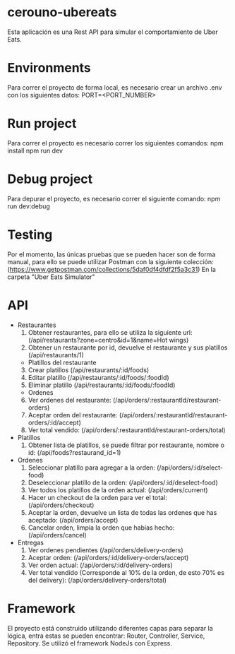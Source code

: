 # cerouno-ubereats
Esta aplicación es una Rest API para simular el comportamiento de Uber Eats.

# Environments
Para correr el proyecto de forma local, es necesario crear un archivo .env con los
siguientes datos:
PORT=<PORT_NUMBER>

# Run project
Para correr el proyecto es necesario correr los siguientes comandos:
npm install
npm run dev

# Debug project
Para depurar el proyecto, es necesario correr el siguiente comando:
npm run dev:debug

# Testing
Por el momento, las únicas pruebas que se pueden hacer son de forma manual, para ello se puede utilizar 
Postman con la siguiente colección:
(https://www.getpostman.com/collections/5daf0df4dfdf2f5a3c31)
En la carpeta "Uber Eats Simulator"

# API
* Restaurantes
    1. Obtener restaurantes, para ello se utiliza la siguiente url:
    (/api/restaurants?zone=centro&id=1&name=Hot wings)
    2. Obtener un restaurante por id, devuelve el restaurante y sus platillos
    (/api/restaurants/1)
    * Platillos del restaurante
    3. Crear platillos
    (/api/restaurants/:id/foods)
    4. Editar platillo
    (/api/restaurants/:id/foods/:foodId)
    5. Eliminar platillo
    (/api/restaurants/:id/foods/:foodId)
    * Ordenes
    6. Ver ordenes del restaurante:
    (/api/orders/:restaurantId/restaurant-orders)
    7. Aceptar orden del restaurante:
    (/api/orders/:restaurantId/restaurant-orders/:id/accept)
    8. Ver total vendido:
    (/api/orders/:restaurantId/restaurant-orders/total)
* Platillos
    1. Obtener lista de platillos, se puede filtrar por restaurante, nombre o id:
    (/api/foods?restaurand_id=1)
* Ordenes
    1. Seleccionar platillo para agregar a la orden:
    (/api/orders/:id/select-food)
    2. Deseleccionar platillo de la orden:
    (/api/orders/:id/deselect-food)
    3. Ver todos los platillos de la orden actual:
    (/api/orders/current)
    4. Hacer un checkout de la orden para ver el total:
    (/api/orders/checkout)
    5. Aceptar la orden, devuelve un lista de todas las ordenes que has aceptado:
    (/api/orders/accept)
    6. Cancelar orden, limpia la orden que habías hecho:
    (/api/orders/cancel)
* Entregas
    1. Ver ordenes pendientes
    (/api/orders/delivery-orders)
    2. Aceptar orden:
    (/api/orders/:id/delivery-orders/accept)
    3. Ver orden actual:
    (/api/orders/:id/delivery-orders)
    4. Ver total vendido (Corresponde al 10% de la orden, de esto 70% es del delivery):
    (/api/orders/delivery-orders/total)

# Framework
El proyecto está construido utilizando diferentes capas para separar la lógica, entra estas
se pueden encontrar: Router, Controller, Service, Repository. Se utilizó el framework NodeJs 
con Express.